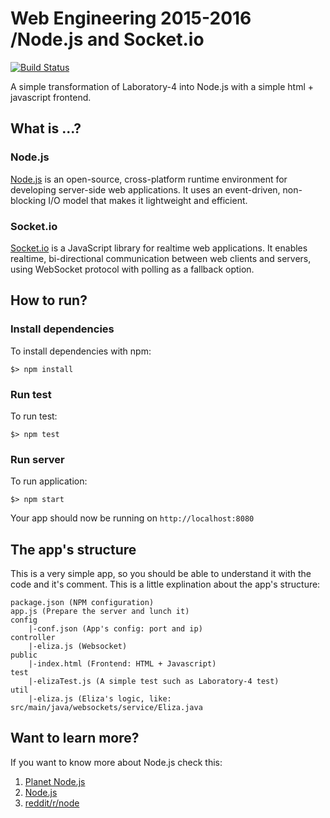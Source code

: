 # Web Engineering 2015-2016 /Node.js and Socket.io
[![Build Status](https://travis-ci.org/SirBargus/Laboratory-4-WebSockets.svg?branch=node)](https://travis-ci.org/SirBargus/Laboratory-4-WebSockets.svg?branch=node)

A simple transformation of Laboratory-4 into Node.js with a simple html + javascript frontend.

## What is ...?
### Node.js
[Node.js](https://nodejs.org/en/) is an open-source, cross-platform runtime environment for developing server-side web applications. It uses an event-driven, non-blocking I/O model that makes it lightweight and efficient. 
### Socket.io
[Socket.io](http://socket.io) is a JavaScript library for realtime web applications. It enables realtime, bi-directional communication between web clients and servers, using WebSocket protocol with polling as a fallback option.

## How to run?
### Install dependencies
To install dependencies with npm:

```
$> npm install
```

### Run test

To run  test:

```
$> npm test
```

### Run server

To run application:

```
$> npm start
```
Your app should now be running on ```http://localhost:8080```

## The app's structure
This is a very simple app, so you should be able to understand it with the code and it's comment. This is a little explination about the app's structure:

```
package.json (NPM configuration)
app.js (Prepare the server and lunch it)
config
	|-conf.json (App's config: port and ip)
controller
	|-eliza.js (Websocket)
public
	|-index.html (Frontend: HTML + Javascript)
test
	|-elizaTest.js (A simple test such as Laboratory-4 test)
util
	|-eliza.js (Eliza's logic, like: src/main/java/websockets/service/Eliza.java
```
## Want to learn more?
If you want to know more about Node.js check this:

1. [Planet Node.js](http://www.planetnodejs.com)
2. [Node.js](https://nodejs.org/en/)
3. [reddit/r/node](https://www.reddit.com/r/node/)